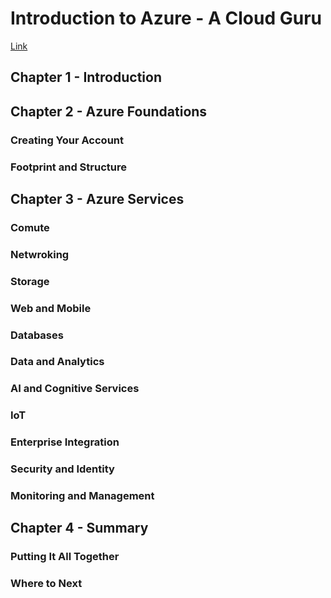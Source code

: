 # Introduction to Azure - A Cloud Guru 
[Link](https://acloud.guru/course/intro-to-azure/dashboard)

## Chapter 1 - Introduction

## Chapter 2 - Azure Foundations
### Creating Your Account
### Footprint and Structure


## Chapter 3 - Azure Services
### Comute
### Netwroking
### Storage
### Web and Mobile
### Databases
### Data and Analytics
### AI and Cognitive Services
### IoT
### Enterprise Integration
### Security and Identity
### Monitoring and Management

## Chapter 4 - Summary
### Putting It All Together
### Where to Next